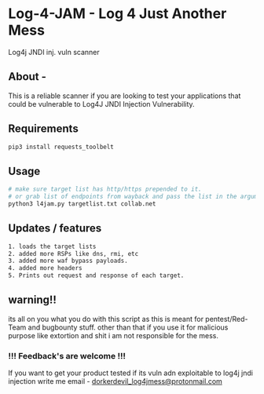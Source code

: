 # Log-4-JAM - Log 4 Just Another Mess
Log4j JNDI inj. vuln scanner

## About -
This is a reliable scanner if you are looking to test your applications that could be vulnerable to Log4J JNDI Injection Vulnerability.

## Requirements 
```bash
pip3 install requests_toolbelt
```
## Usage  
```bash
# make sure target list has http/https prepended to it.
# or grab list of endpoints from wayback and pass the list in the argument . 
python3 l4jam.py targetlist.txt collab.net 

```
## Updates  / features
```bash
1. loads the target lists
2. added more RSPs like dns, rmi, etc
3. added more waf bypass payloads.
4. added more headers
5. Prints out request and response of each target.
```

## warning!!

its all on you what you do with this script as this is meant for pentest/Red-Team and bugbounty stuff.
other than that if you use it for malicious purpose like extortion and shit i am not responsible for the mess.


### !!! Feedback's are welcome !!!
If you want to get your product tested if its vuln adn exploitable to log4j jndi injection 
write me email - dorkerdevil_log4jmess@protonmail.com
